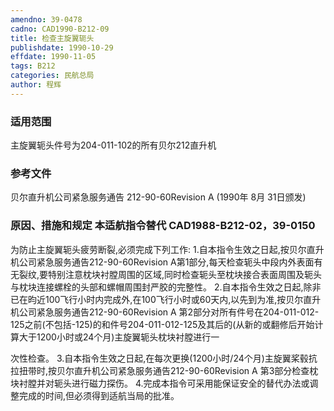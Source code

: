 ```yaml
---
amendno: 39-0478
cadno: CAD1990-B212-09
title: 检查主旋翼轭头
publishdate: 1990-10-29
effdate: 1990-11-05
tags: B212
categories: 民航总局
author: 程辉
---
```


### 适用范围 
主旋翼轭头件号为204-011-102的所有贝尔212直升机

<!--more-->
### 参考文件
贝尔直升机公司紧急服务通告 212-90-60Revision A (1990年 8月 31日颁发) 

### 原因、措施和规定 本适航指令替代 CAD1988-B212-02，39-0150 
为防止主旋翼轭头疲劳断裂,必须完成下列工作: 
1.自本指令生效之日起,按贝尔直升机公司紧急服务通告212-90-60Revision A第1部分,每天检查轭头中段内外表面有无裂纹,要特别注意枕块衬膛周围的区域,同时检查轭头至枕块接合表面周围及轭头与枕块连接螺栓的头部和螺帽周围封严胶的完整性。 
    2.自本指令生效之日起,除非已在昀近100飞行小时内完成外,在100飞行小时或60天内,以先到为准,按贝尔直升机公司紧急服务通告212-90-60Revision A 第2部分对所有件号在204-011-012-125之前(不包括-125)的和件号204-011-012-125及其后的(从新的或翻修后开始计算大于1200小时或24个月)主旋翼轭头枕块衬膛进行一

  
次性检查。 
    3.自本指令生效之日起,在每次更换(1200小时/24个月)主旋翼桨毂抗拉扭带时,按贝尔直升机公司紧急服务通告212-90-60Revision A 第3部分检查枕块衬膛并对轭头进行磁力探伤。 
    4.完成本指令可采用能保证安全的替代办法或调整完成的时间,但必须得到适航当局的批准。 

